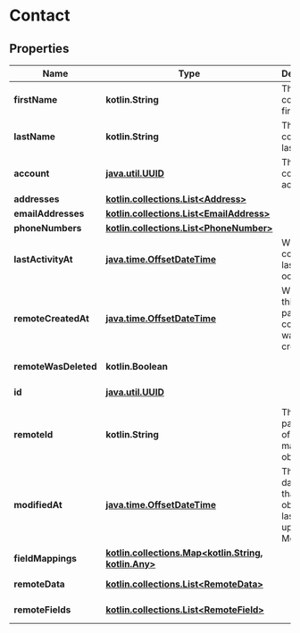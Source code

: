 
# Contact

## Properties
Name | Type | Description | Notes
------------ | ------------- | ------------- | -------------
**firstName** | **kotlin.String** | The contact&#39;s first name. |  [optional]
**lastName** | **kotlin.String** | The contact&#39;s last name. |  [optional]
**account** | [**java.util.UUID**](java.util.UUID.md) | The contact&#39;s account. |  [optional]
**addresses** | [**kotlin.collections.List&lt;Address&gt;**](Address.md) |  |  [optional]
**emailAddresses** | [**kotlin.collections.List&lt;EmailAddress&gt;**](EmailAddress.md) |  |  [optional]
**phoneNumbers** | [**kotlin.collections.List&lt;PhoneNumber&gt;**](PhoneNumber.md) |  |  [optional]
**lastActivityAt** | [**java.time.OffsetDateTime**](java.time.OffsetDateTime.md) | When the contact&#39;s last activity occurred. |  [optional]
**remoteCreatedAt** | [**java.time.OffsetDateTime**](java.time.OffsetDateTime.md) | When the third party&#39;s contact was created. |  [optional]
**remoteWasDeleted** | **kotlin.Boolean** |  |  [optional] [readonly]
**id** | [**java.util.UUID**](java.util.UUID.md) |  |  [optional] [readonly]
**remoteId** | **kotlin.String** | The third-party API ID of the matching object. |  [optional]
**modifiedAt** | [**java.time.OffsetDateTime**](java.time.OffsetDateTime.md) | This is the datetime that this object was last updated by Merge |  [optional] [readonly]
**fieldMappings** | [**kotlin.collections.Map&lt;kotlin.String, kotlin.Any&gt;**](kotlin.Any.md) |  |  [optional] [readonly]
**remoteData** | [**kotlin.collections.List&lt;RemoteData&gt;**](RemoteData.md) |  |  [optional] [readonly]
**remoteFields** | [**kotlin.collections.List&lt;RemoteField&gt;**](RemoteField.md) |  |  [optional] [readonly]




